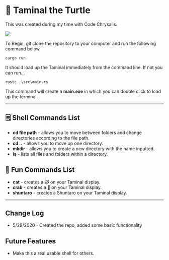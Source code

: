 # 🐢 Taminal the Turtle

This was created during my time with Code Chrysalis.

![](https://i.imgur.com/IDN92ya.gif)

To Begin, git clone the repository to your computer and run the following command below.

```
cargo run
```

It should load up the Taminal immediately from the command line. If not you can run...

```
rustc .\src\main.rs
```

This command will create a **main.exe** in which you can double click to load up the terminal.

---

## 🗒️ Shell Commands List 
* **cd file path** - allows you to move between folders and change directories according to the file path.
* **cd ..** - allows you to move up one directory.
* **mkdir <new folder name>** - allows you to create a new directory with the name inputted.
* **ls** - lists all files and folders within a directory.

## 🍡 Fun Commands List 
* **cat** - creates a 🐱 on your Taminal display.
* **crab** - creates a 🦀 on your Taminal display.
* **shuntaro** - creates a Shuntaro on your Taminal display.

---

## Change Log

* 5/29/2020 - Created the repo, added some basic functionality


## Future Features

* Make this a real usable shell for others.
